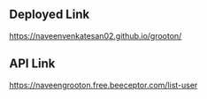 Deployed Link
-----
https://naveenvenkatesan02.github.io/grooton/

API Link
-------
https://naveengrooton.free.beeceptor.com/list-user


